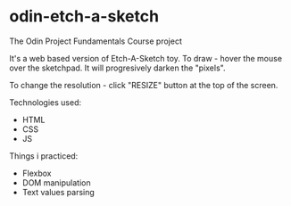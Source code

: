 # odin-etch-a-sketch
The Odin Project Fundamentals Course project

It's a web based version of Etch-A-Sketch toy. To draw - hover the mouse over the sketchpad. It will progresively darken the "pixels".

To change the resolution - click "RESIZE" button at the top of the screen.

Technologies used:
- HTML
- CSS
- JS

Things i practiced:
- Flexbox
- DOM manipulation
- Text values parsing
